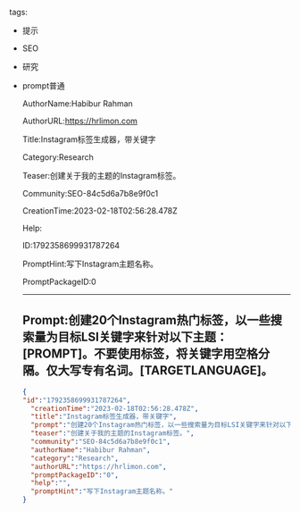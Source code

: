   tags: 
- 提示
- SEO
- 研究
- prompt普通

  AuthorName:Habibur Rahman

  AuthorURL:https://hrlimon.com

  Title:Instagram标签生成器，带关键字

  Category:Research

  Teaser:创建关于我的主题的Instagram标签。

  Community:SEO-84c5d6a7b8e9f0c1

  CreationTime:2023-02-18T02:56:28.478Z

  Help:

  ID:1792358699931787264

  PromptHint:写下Instagram主题名称。

  PromptPackageID:0

  ---

  ## Prompt:创建20个Instagram热门标签，以一些搜索量为目标LSI关键字来针对以下主题：[PROMPT]。不要使用标签，将关键字用空格分隔。仅大写专有名词。[TARGETLANGUAGE]。

  ```json
  {
  "id":"1792358699931787264",
    "creationTime":"2023-02-18T02:56:28.478Z",
    "title":"Instagram标签生成器，带关键字",
    "prompt":"创建20个Instagram热门标签，以一些搜索量为目标LSI关键字来针对以下主题：[PROMPT]。不要使用标签，将关键字用空格分隔。仅大写专有名词。[TARGETLANGUAGE]。",
    "teaser":"创建关于我的主题的Instagram标签。",
    "community":"SEO-84c5d6a7b8e9f0c1",
    "authorName":"Habibur Rahman",
    "category":"Research",
    "authorURL":"https://hrlimon.com",
    "promptPackageID":"0",
    "help":"",
    "promptHint":"写下Instagram主题名称。"
  }
  ```
